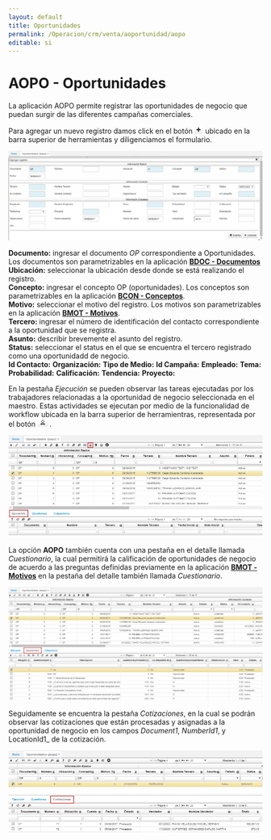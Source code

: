 ```yaml
---
layout: default
title: Oportunidades
permalink: /Operacion/crm/venta/aoportunidad/aopo
editable: si
---
```


# AOPO - Oportunidades

La aplicación AOPO permite registrar las oportunidades de negocio que puedan surgir de las diferentes campañas comerciales.  

Para agregar un nuevo registro damos click en el botón ![](mas.png) ubicado en la barra superior de herramientas y diligenciamos el formulario.  

![](aopo5.png)

**Documento:** ingresar el documento _OP_ correspondiente a Oportunidades.  Los documentos son parametrizables en la aplicación [**BDOC - Documentos**](http://docs.oasiscom.com/Operacion/common/bsistema/bdoc)
**Ubicación:** seleccionar la ubicación desde donde se está realizando el registro.  
**Concepto:** ingresar el concepto OP (oportunidades). Los conceptos son parametrizables en la aplicación [**BCON - Conceptos**](http://docs.oasiscom.com/Operacion/common/bsistema/bcon).  
**Motivo:** seleccionar el motivo del registro. Los motivos son parametrizables en la aplicación [**BMOT - Motivos**](http://docs.oasiscom.com/Operacion/common/bsistema/bmot).  
**Tercero:** ingresar el número de identificación del contacto correspondiente a la oportunidad que se registra.  
**Asunto:** describir brevemente el asunto del registro.  
**Status:** seleccionar el status en el que se encuentra el tercero registrado como una oportunidadd de negocio.  
**Id Contacto:**
**Organización:**
**Tipo de Medio:**
**Id Campaña:**
**Empleado:**
**Tema:**
**Probabilidad:**
**Calificación:**
**Tendencia:**
**Proyecto:**


En la pestaña _Ejecución_ se pueden observar las tareas ejecutadas por los trabajadores relacionadas a la oportunidad de negocio seleccionada en el maestro. Estas actividades se ejecutan por medio de la funcionalidad de workflow ubicada en la barra superior de herramientras, representada por el botón ![](aopo1.png) .  

![](aopo2.png)

La opción **AOPO** también cuenta con una pestaña en el detalle llamada _Cuestionario_, la cual permitirá la calificación de oportunidades de negocio de acuerdo a las preguntas definidas previamente en la aplicación [**BMOT - Motivos**](http://docs.oasiscom.com/Operacion/common/bsistema/bmot) en la pestaña del detalle también llamada _Cuestionario_.  

![](aopo3.png)

Seguidamente se encuentra la pestaña _Cotizaciones_, en la cual se podrán observar las cotizaciones que están procesadas y asignadas a la oportunidad de negocio en los campos _Document1_, _NumberId1_, y LocationId1_ de la cotización.  

![](aopo4.png)